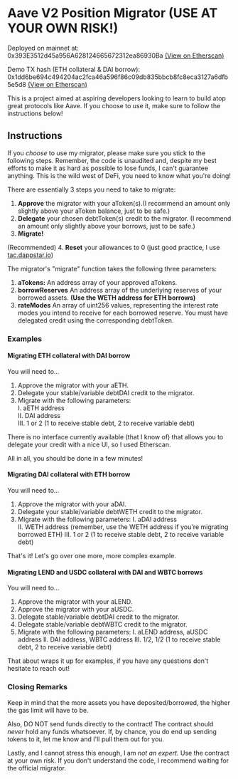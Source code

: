 # Aave V2 Position Migrator (USE AT YOUR OWN RISK!)

Deployed on mainnet at: 0x393E3512d45a956A628124665672312ea86930Ba [(View on Etherscan)](https://etherscan.io/address/0x393e3512d45a956a628124665672312ea86930ba)

Demo TX hash (ETH collateral & DAI borrow): 0x1dd6be694c494204ac2fca46a596f86c09db835bbcb8fc8eca3127a6dfb5e5d8 [(View on Etherscan)](https://etherscan.io/address/0x393e3512d45a956a628124665672312ea86930ba)

This is a project aimed at aspiring developers looking to learn to build atop great protocols like Aave. If you choose to use it, make sure
to follow the instructions below!

## Instructions
If you *choose* to use my migrator, please make sure you stick to the following steps. Remember, the code is unaudited and, despite my best efforts to
make it as hard as possible to lose funds, I can't guarantee anything. This is the wild west of DeFi, you need to know what you're doing!

There are essentially 3 steps you need to take to migrate:

1. **Approve** the migrator with your aToken(s).(I recommend an amount only slightly above your aToken balance, just to be safe.)
2. **Delegate** your chosen debtToken(s) credit to the migrator. (I recommend an amount only slightly above your borrows, just to be safe.)
3. **Migrate!**

(Recommended) 4. <b>Reset</b> your allowances to 0 (just good practice, I use [tac.dappstar.io](https://tac.dappstar.io/#/))

The migrator's "migrate" function takes the following three parameters:

1. **aTokens:** An address array of your approved aTokens.
2. **borrowReserves** An address array of the underlying reserves of your borrowed assets. **(Use the WETH address for ETH borrows)**
3. **rateModes** An array of uint256 values, representing the interest rate modes you intend to receive for each borrowed reserve. You must 
have delegated credit using the corresponding debtToken.

### Examples

#### Migrating ETH collateral with DAI borrow
You will need to...

1. Approve the migrator with your aETH.
2. Delegate your stable/variable debtDAI credit to the migrator.
3. Migrate with the following parameters:  
    I. aETH address  
    II. DAI address  
    III. 1 or 2 (1 to receive stable debt, 2 to receive variable debt)

There is no interface currently available (that I know of) that allows you to delegate your credit with a nice UI, so I used Etherscan.

All in all, you should be done in a few minutes! 

#### Migrating DAI collateral with ETH borrow
You will need to...

1. Approve the migrator with your aDAI.
2. Delegate your stable/variable debtWETH credit to the migrator.
3. Migrate with the following parameters:
    I. aDAI address  
    II. WETH address (remember, use the WETH address if you're migrating borrowed ETH)
    III. 1 or 2 (1 to receive stable debt, 2 to receive variable debt)
    
That's it! Let's go over one more, more complex example.

#### Migrating LEND and USDC collateral with DAI and WBTC borrows
You will need to...

1. Approve the migrator with your aLEND.
2. Approve the migrator with your aUSDC.
3. Delegate stable/variable debtDAI credit to the migrator.
4. Delegate stable/variable debtWBTC credit to the migrator.
5. Migrate with the following parameters:
    I. aLEND address, aUSDC address
    II. DAI address, WBTC address
    III. 1/2, 1/2 (1 to receive stable debt, 2 to receive variable debt)

That about wraps it up for examples, if you have any questions don't hesitate to reach out!

### Closing Remarks

Keep in mind that the more assets you have deposited/borrowed, the higher the gas limit will have to be.

Also, DO NOT send funds directly to the contract! The contract should *never* hold any funds whatsoever. If, by chance, you do end up sending tokens to it, let me know and I'll pull them out for you.

Lastly, and I cannot stress this enough, I am *not an expert.* Use the contract at your own risk. If you don't understand the code, I recommend waiting for the official migrator.

    
